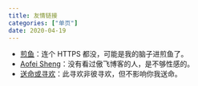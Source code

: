 ```yaml
---
title: 友情链接
categories: ["单页"]
date: 2020-04-19
---
```


- [煎鱼](https://eddycjy.com/)：连个 HTTPS 都没，可能是我的脑子进煎鱼了。
- [Aofei Sheng](https://aofeisheng.com/)：没有看过傲飞博客的人，是不够性感的。
- [送命或寻欢](https://xunhuan.me/)：此寻欢非彼寻欢，但不影响你我送命。
